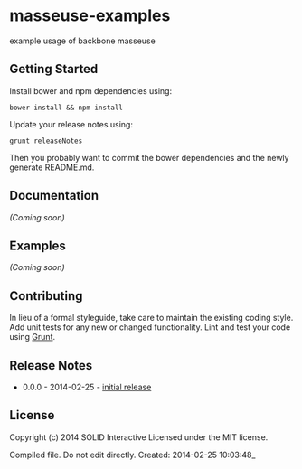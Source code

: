 # masseuse-examples

example usage of backbone masseuse

## Getting Started
Install bower and npm dependencies using:

```shell
bower install && npm install
```

Update your release notes using:

```shell
grunt releaseNotes
```

Then you probably want to commit the bower dependencies and the newly generate README.md.

## Documentation
_(Coming soon)_

## Examples
_(Coming soon)_

## Contributing
In lieu of a formal styleguide, take care to maintain the existing coding style. Add unit tests for any new or changed functionality. Lint and test your code using [Grunt](http://gruntjs.com/).

## Release Notes
* 0.0.0 - 2014-02-25 - [initial release](https://github.com/Solid-Interactive/masseuse-examples/tree/master/release_notes/0.0.0_2014-02-25.md)


## License
Copyright (c) 2014 SOLID Interactive
Licensed under the MIT license.

Compiled file. Do not edit directly.  Created: 2014-02-25 10:03:48_
